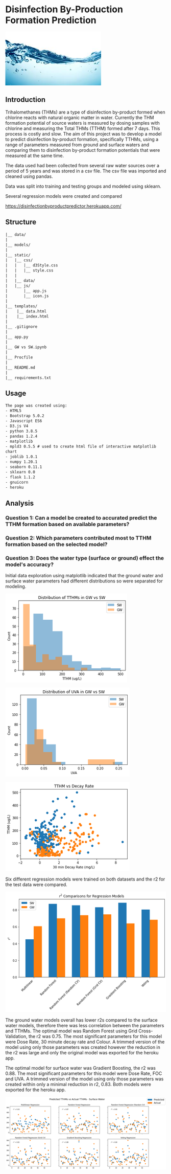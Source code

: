 # Disinfection By-Production Formation Prediction

![water](static/images/water.png)

## Introduction

Trihalomethanes (THMs) are a type of disinfection by-product formed when chlorine reacts with natural organic matter in water. Currently the THM 
formation potential of source waters is measured by dosing samples with chlorine and measuring the Total THMs (TTHM) formed after 7 days. This
process is costly and slow. The aim of this project was to develop a model to predict disinfection by-product formation, specifically TTHMs, using a range 
of parameters measured from ground and surface waters and comparing them to disinfection by-product formation potentials that were measured at the same time.

The data used had been collected from several raw water sources over a period of 5 years and was stored in a csv file. The csv file was imported and cleaned using
pandas. 




Data was split into training and testing groups and modeled using sklearn.

Several regression models were created and compared



https://disinfectionbyproductpredictor.herokuapp.com/





## Structure
```
|__ data/
|
|__ models/
|
|__ static/                 
|   |__ css/                
|   |   |__ d3Style.css             
|   |   |__ style.css               
|   |   
|   |__ data/                       
|   |__ js/
|       |__ app.js                  
|       |__ icon.js                 
|
|__ templates/   
|    |__ data.html                  
|    |__ index.html                 
|
|__ .gitignore
|
|__ app.py                          
|
|__ GW vs SW.ipynb                 
|
|__ Procfile
|
|__ README.md
|
|__ requirements.txt

```

## Usage

```
The page was created using:
- HTML5
- Bootstrap 5.0.2
- Javascript ES6
- D3.js V4
- python 3.8.5
- pandas 1.2.4
- matplotlib 
- mpld3 0.5.5 # used to create html file of interactive matplotlib chart
- joblib 1.0.1
- numpy 1.20.1
- seaborn 0.11.1
- sklearn 0.0
- flask 1.1.2
- gnuicorn
- heroku

```

## Analysis

### Question 1: Can a model be created to accurated predict the TTHM formation based on available parameters?
### Question 2: Which parameters contributed most to TTHM formation based on the selected model?
### Question 3: Does the water type (surface or ground) effect the model's accuracy?

Initial data exploration using matplotlib indicated that the ground water and surface water parameters had different 
distributions so were separated for modeling. 


![tthm](static/data/tthm.png)

![uva](static/data/uva.png)

![decay](static/data/decayrate.png)


Six different regression models were trained on both datasets and the r2 for the test data were compared.


![r2 comparison](static/data/r2bar.png)


The ground water models overall has lower r2s compared to the surface water models, therefore there was less correlation 
between the parameters and TTHMs. The optimal model was Random Forest using Grid Cross-Validation, the r2 was 0.75. The
most significant parameters for this model were Dose Rate, 30 minute decay rate and Colour. A trimmed version of the model
using only those parameters was created however the reduction in the r2 was large and only the original model was exported
for the heroku app.

The optimal model for surface water was Gradient Boosting, the r2 was 0.88. The most significant parameters for this model
were Dose Rate, FOC and UVA. A trimmed version of the model using only those parameters was created within only a minimal
reduction in r2, 0.83. Both models were exported for the heroku app.


![prediction comparison](static/data/predsw.png)













































